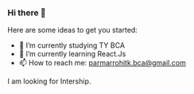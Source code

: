 ### Hi there 👋


Here are some ideas to get you started:

- 🔭 I’m currently studying TY BCA 
- 🌱 I’m currently learning React.Js
- 📫 How to reach me: parmarrohitk.bca@gmail.com

I am looking for Intership.
